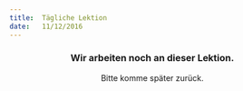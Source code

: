 ```yaml
---
title:  Tägliche Lektion
date:   11/12/2016
---
```


### <center>Wir arbeiten noch an dieser Lektion.</center>
<center>Bitte komme später zurück.</center>